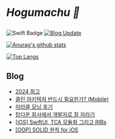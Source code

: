 # _<p>Hogumachu 🦧_<p>

![Swift Badge](https://img.shields.io/badge/Swift-FA7348?style=flat-square&logo=swift&logoColor=white&link=)
[![Blog Update](https://github.com/hogumachu/hogumachu/actions/workflows/main.yml/badge.svg)](https://github.com/hogumachu/hogumachu/actions/workflows/main.yml)

[![Anurag's github stats](https://github-readme-stats.vercel.app/api?username=hogumachu)](https://github.com/hogumachu)

[![Top Langs](https://github-readme-stats.vercel.app/api/top-langs/?username=hogumachu&layout=compact)](https://github.com/hogumachu)
## Blog
* [2024 회고](https://hogumachu.tistory.com/44)
* [클린 아키텍처 반드시 필요한가? (Mobile)](https://hogumachu.tistory.com/43)
* [미라클 모닝 후기](https://hogumachu.tistory.com/42)
* [탑다운 회사에서 개발자로 잘 자라기](https://hogumachu.tistory.com/41)
* [[iOS] SwiftUI, TCA 모듈화 그리고 RIBs](https://hogumachu.tistory.com/40)
* [[OOP] SOLID 원칙 for iOS](https://hogumachu.tistory.com/38)
